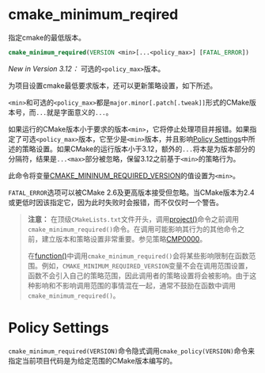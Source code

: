 # cmake_minimum_reqired

指定cmake的最低版本。

```cmake
cmake_minimum_required(VERSION <min>[...<policy_max>] [FATAL_ERROR])
```

*New in Version 3.12：* 可选的`<policy_max>`版本。

为项目设置cmake最低要求版本，还可以更新策略设置，如下所述。

`<min>`和可选的`<policy_max>`都是`major.minor[.patch[.tweak]]`形式的CMake版本号，而`...`就是字面意义的`...`。

如果运行的CMake版本小于要求的版本`<min>`，它将停止处理项目并报错。如果指定了可选`<policy_max>`版本，它至少是`<min>`版本，并且影响[Policy Settings](#policy-settings)中所述的策略设置。如果CMake的运行版本小于3.12，额外的`...`将本是为版本部分的分隔符，结果是`...<max>`部分被忽略，保留3.12之前基于`<min>`的策略行为。

此命令将变量[CMAKE_MININUM_REQUIRED_VERSION]()的值设置为`<min>`。

`FATAL_ERROR`选项可以被CMake 2.6及更高版本接受但忽略。当CMake版本为2.4或更低时因该指定它，因为此时失败时会报错，而不仅仅时一个警告。

> **注意：** 在顶级`CMakeLists.txt`文件开头，调用[project()]()命令之前调用`cmake_minimum_required()`命令。在调用可能影响其行为的其他命令之前，建立版本和策略设置非常重要。参见策略[CMP0000]()。  
>
> 在[function()]()中调用`cmake_minimum_required()`会将某些影响限制在函数范围。例如，`CMAKE_MINIMUM_REQUIRED_VERSION`变量不会在调用范围设置，函数不会引入自己的策略范围，因此调用者的策略设置将会被影响。由于这种影响和不影响调用范围的事情混在一起，通常不鼓励在函数中调用`cmake_minimum_required()`。

# Policy Settings

`cmake_minimum_required(VERSION)`命令隐式调用`cmake_policy(VERSION)`命令来指定当前项目代码是为给定范围的CMake版本编写的。